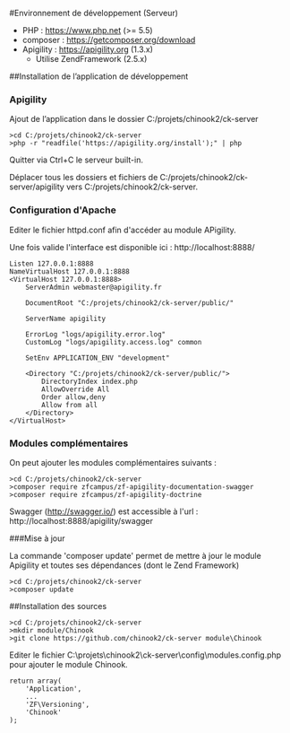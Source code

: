 #Environnement de développement (Serveur)

- PHP : https://www.php.net (>= 5.5)
- composer : https://getcomposer.org/download
- Apigility : https://apigility.org  (1.3.x)
  - Utilise ZendFramework (2.5.x)

##Installation de l’application de développement 

### Apigility
Ajout de l’application dans le dossier C:/projets/chinook2/ck-server
```
>cd C:/projets/chinook2/ck-server
>php -r "readfile('https://apigility.org/install');" | php
```
Quitter via Ctrl+C le serveur built-in.

Déplacer tous les dossiers et fichiers de C:/projets/chinook2/ck-server/apigility vers C:/projets/chinook2/ck-server.

### Configuration d'Apache

Editer le fichier httpd.conf afin d'accéder au module APigility.

Une fois valide l'interface est disponible ici : http://localhost:8888/

````
Listen 127.0.0.1:8888
NameVirtualHost 127.0.0.1:8888
<VirtualHost 127.0.0.1:8888>
    ServerAdmin webmaster@apigility.fr
    
    DocumentRoot "C:/projets/chinook2/ck-server/public/"
    
    ServerName apigility
    
    ErrorLog "logs/apigility.error.log"
    CustomLog "logs/apigility.access.log" common
    
    SetEnv APPLICATION_ENV "development"
    
    <Directory "C:/projets/chinook2/ck-server/public/">
        DirectoryIndex index.php
        AllowOverride All
        Order allow,deny
        Allow from all
    </Directory>   
</VirtualHost>
````

### Modules complémentaires

On peut ajouter les modules complémentaires suivants :

````
>cd C:/projets/chinook2/ck-server
>composer require zfcampus/zf-apigility-documentation-swagger
>composer require zfcampus/zf-apigility-doctrine
````

Swagger (http://swagger.io/) est accessible à l'url : http://localhost:8888/apigility/swagger

###Mise à jour

La commande 'composer update' permet de mettre à jour le module Apigility et toutes ses dépendances (dont le Zend Framework)
````
>cd C:/projets/chinook2/ck-server
>composer update
````

##Installation des sources

````
>cd C:/projets/chinook2/ck-server
>mkdir module/Chinook
>git clone https://github.com/chinook2/ck-server module\Chinook
````

Editer le fichier C:\projets\chinook2\ck-server\config\modules.config.php pour ajouter le module Chinook.
````
return array(
    'Application',
    ...
    'ZF\Versioning',
    'Chinook'
);

````
